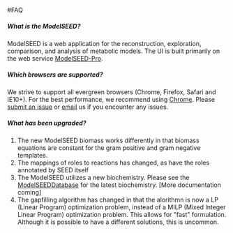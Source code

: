 #FAQ

##### What is the ModelSEED?

ModelSEED is a web application for the reconstruction, exploration, comparison, and analysis of metabolic models.  The UI is built primarily on the web service [ModelSEED-Pro](https://github.com/ModelSEED/ProbModelSEED).


##### Which browsers are supported?

We strive to support all evergreen browsers (Chrome, Firefox, Safari and IE10+).  For the best performance, we recommend using <a href="https://www.google.com/chrome/browser/desktop/">Chrome</a>.  Please <a href="https://github.com/ModelSEED/ModelSEED-UI/issues">submit an issue</a> or <a href="mailto:nconrad@anl.gov">email</a> us if you encounter any issues.


##### What has been upgraded?

1. The new ModelSEED biomass works differently in that biomass equations are constant for the gram positive and gram negative templates.
2. The mappings of roles to reactions has changed, as have the roles annotated by SEED itself
3. The ModelSEED utilizes a new biochemistry.  Please see the [ModelSEEDDatabase](https://github.com/ModelSEED/ProbModelSEED) for the latest biochemistry. [More documentation coming]
4. The gapfilling algorithm has changed in that the alorithmn is now a LP (Linear Program) optimization problem, instead of a MILP (Mixed Integer Linear Program) optimization problem.  This allows for "fast" formulation.  Although it is possible to have a different solutions, this is uncommon.



